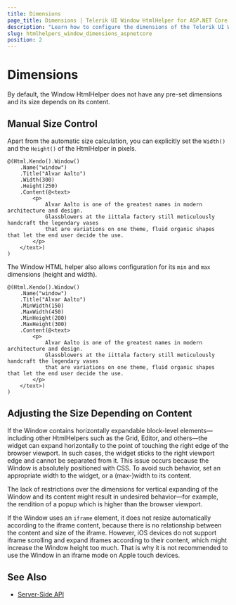 ```yaml
---
title: Dimensions
page_title: Dimensions | Telerik UI Window HtmlHelper for ASP.NET Core
description: "Learn how to configure the dimensions of the Telerik UI Window HtmlHelper for ASP.NET Core (MVC 6 or ASP.NET Core MVC)."
slug: htmlhelpers_window_dimensions_aspnetcore
position: 2
---
```


# Dimensions

By default, the Window HtmlHelper does not have any pre-set dimensions and its size depends on its content.

## Manual Size Control

Apart from the automatic size calculation, you can explicitly set the `Width()` and the `Height()` of the HtmlHelper in pixels.

    @(Html.Kendo().Window()
        .Name("window")
        .Title("Alvar Aalto")
        .Width(300)
        .Height(250)
        .Content(@<text>
            <p>
                Alvar Aalto is one of the greatest names in modern architecture and design.
                Glassblowers at the iittala factory still meticulously handcraft the legendary vases
                that are variations on one theme, fluid organic shapes that let the end user decide the use.
            </p>
        </text>)
    )

The Window HTML helper also allows configuration for its `min` and `max` dimensions (height and width).

    @(Html.Kendo().Window()
        .Name("window")
        .Title("Alvar Aalto")
        .MinWidth(150)
        .MaxWidth(450)
        .MinHeight(200)
        .MaxHeight(300)
        .Content(@<text>
            <p>
                Alvar Aalto is one of the greatest names in modern architecture and design.
                Glassblowers at the iittala factory still meticulously handcraft the legendary vases
                that are variations on one theme, fluid organic shapes that let the end user decide the use.
            </p>
        </text>)
    )

## Adjusting the Size Depending on Content

If the Window contains horizontally expandable block-level elements&mdash;including other HtmlHelpers such as the Grid, Editor, and others&mdash;the widget can expand horizontally to the point of touching the right edge of the browser viewport. In such cases, the widget sticks to the right viewport edge and cannot be separated from it. This issue occurs because the Window is absolutely positioned with CSS. To avoid such behavior, set an appropriate width to the widget, or a (max-)width to its content.

The lack of restrictions over the dimensions for vertical expanding of the Window and its content might result in undesired behavior&mdash;for example, the rendition of a popup which is higher than the browser viewport.

If the Window uses an `iframe` element, it does not resize automatically according to the iframe content, because there is no relationship between the content and size of the iframe. However, iOS devices do not support iframe scrolling and expand iframes according to their content, which might increase the Window height too much. That is why it is not recommended to use the Window in an iframe mode on Apple touch devices.

## See Also

* [Server-Side API](/api/window)
